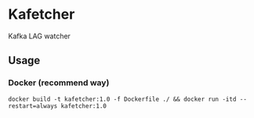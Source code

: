 # Kafetcher
Kafka LAG watcher

## Usage
### Docker (recommend way)
`docker build -t kafetcher:1.0 -f Dockerfile ./ && docker run -itd --restart=always kafetcher:1.0`
